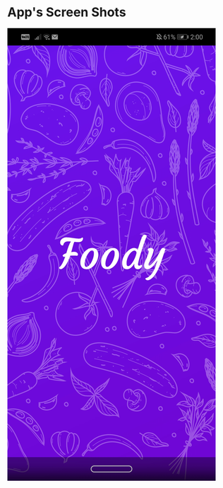 # App's Screen Shots
<img src="https://github.com/tushaar24/recipes/blob/master/screenShots/Screenshot_20220210_140058_com.example.foody.jpg"/>
